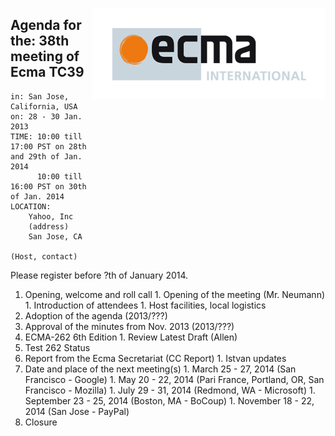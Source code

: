 <img src="../images/Ecma_RVB-003.jpg"
     align="right" alt="" />

## Agenda for the: 38th meeting of Ecma TC39

    in: San Jose, California, USA
    on: 28 - 30 Jan. 2013
    TIME: 10:00 till 17:00 PST on 28th and 29th of Jan. 2014
          10:00 till 16:00 PST on 30th of Jan. 2014
    LOCATION:
        Yahoo, Inc
        (address)
        San Jose, CA

    (Host, contact)

Please register before ?th of January 2014.

  1. Opening, welcome and roll call
    1. Opening of the meeting (Mr. Neumann)
    1. Introduction of attendees
    1. Host facilities, local logistics
  1. Adoption of the agenda (2013/???)
  1. Approval of the minutes from Nov. 2013 (2013/???)
  1. ECMA-262 6th Edition
    1. Review Latest Draft (Allen)
  1. Test 262 Status
  1. Report from the Ecma Secretariat (CC Report)
    1. Istvan updates
  1. Date and place of the next meeting(s)
    1. March 25 - 27, 2014 (San Francisco - Google)
    1. May 20 - 22, 2014 (Pari France, Portland, OR, San Francisco - Mozilla)
    1. July  29 - 31, 2014 (Redmond, WA - Microsoft)
    1. September 23 - 25, 2014 (Boston, MA - BoCoup)
    1. November 18 - 22, 2014 (San Jose - PayPal)
  1.  Closure
